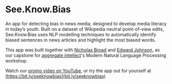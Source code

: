 # See.Know.Bias

An app for detecting bias in news media, designed to develop media literacy in today’s youth. Built on a dataset of Wikipedia neutral point-of-view edits, See.Know.Bias uses NLP modelling techniques to automatically identify biased sentences in news articles and highlight the most biased words.

This app was built together with [Nicholas Broad](https://github.com/nbroad1881) and [Edward Johnson](https://www.linkedin.com/in/edwardjohnson/), as our capstone for [aggregate intellect](https://ai.science)'s Modern Natural Language Processing workshop.

Watch our [promo video on YouTube](https://www.youtube.com/watch?v=m2Gms7ySUJk), or try the app out for yourself at [https://bit.ly/seeknowbias](bit.ly/seeknowbias)
